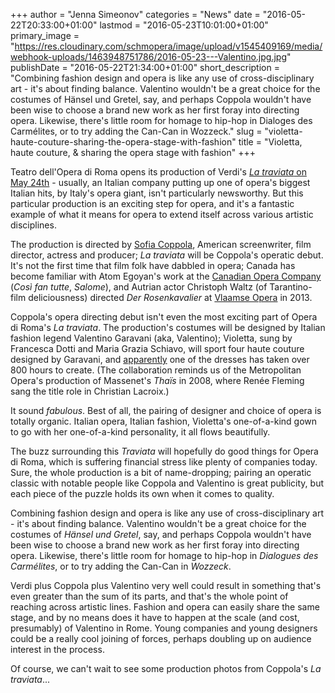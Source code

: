 +++
author = "Jenna Simeonov"
categories = "News"
date = "2016-05-22T20:33:00+01:00"
lastmod = "2016-05-23T10:01:00+01:00"
primary_image = "https://res.cloudinary.com/schmopera/image/upload/v1545409169/media/webhook-uploads/1463948751786/2016-05-23---Valentino.jpg.jpg"
publishDate = "2016-05-22T21:34:00+01:00"
short_description = "Combining fashion design and opera is like any use of cross-disciplinary art - it&#039;s about finding balance. Valentino wouldn&#039;t be a great choice for the costumes of Hänsel und Gretel, say, and perhaps Coppola wouldn&#039;t have been wise to choose a brand new work as her first foray into directing opera. Likewise, there&#039;s little room for homage to hip-hop in Dialoges des Carmélites, or to try adding the Can-Can in Wozzeck."
slug = "violetta-haute-couture-sharing-the-opera-stage-with-fashion"
title = "Violetta, haute couture, &amp; sharing the opera stage with fashion"
+++

Teatro dell'Opera di Roma opens its production of Verdi's [*La traviata* on May 24th](http://www.operaroma.it/en/shows/opera-traviata-2016/) - usually, an Italian company putting up one of opera's biggest Italian hits, by Italy's opera giant, isn't particularly newsworthy. But this particular production is an exciting step for opera, and it's a fantastic example of what it means for opera to extend itself across various artistic disciplines.

The production is directed by [Sofia Coppola](https://en.wikipedia.org/wiki/Sofia_Coppola), American screenwriter, film director, actress and producer; *La traviata* will be Coppola's operatic debut. It's not the first time that film folk have dabbled in opera; Canada has become familiar with Atom Egoyan's work at the [Canadian Opera Company](/scene/companies/canadian-opera-company/) (*Così fan tutte*, *Salome*), and Autrian actor Christoph Waltz (of Tarantino-film deliciousness) directed *Der Rosenkavalier* at [Vlaamse Opera](/scene/companies/vlaamse-opera/) in 2013.

Coppola's opera directing debut isn't even the most exciting part of Opera di Roma's *La traviata*. The production's costumes will be designed by Italian fashion legend Valentino Garavani (aka, Valentino); Violetta, sung by Francesca Dotti and Maria Grazia Schiavo, will sport four haute couture designed by Garavani, and [apparently](http://www.nytimes.com/2016/05/19/fashion/valentino-sofia-coppola-la-traviata.html) one of the dresses has taken over 800 hours to create. (The collaboration reminds us of the Metropolitan Opera's production of Massenet's *Thaïs* in 2008, where Renée Fleming sang the title role in Christian Lacroix.)

It sound *fabulous*. Best of all, the pairing of designer and choice of opera is totally organic. Italian opera, Italian fashion, Violetta's one-of-a-kind gown to go with her one-of-a-kind personality, it all flows beautifully. 

The buzz surrounding this *Traviata* will hopefully do good things for Opera di Roma, which is suffering financial stress like plenty of companies today. Sure, the whole production is a bit of name-dropping; pairing an operatic classic with notable people like Coppola and Valentino is great publicity, but each piece of the puzzle holds its own when it comes to quality.

Combining fashion design and opera is like any use of cross-disciplinary art - it's about finding balance. Valentino wouldn't be a great choice for the costumes of *Hänsel und Gretel*, say, and perhaps Coppola wouldn't have been wise to choose a brand new work as her first foray into directing opera. Likewise, there's little room for homage to hip-hop in *Dialogues des Carmélites*, or to try adding the Can-Can in *Wozzeck*.

Verdi plus Coppola plus Valentino very well could result in something that's even greater than the sum of its parts, and that's the whole point of reaching across artistic lines. Fashion and opera can easily share the same stage, and by no means does it have to happen at the scale (and cost, presumably) of Valentino in Rome. Young companies and young designers could be a really cool joining of forces, perhaps doubling up on audience interest in the process.

Of course, we can't wait to see some production photos from Coppola's *La traviata*...
